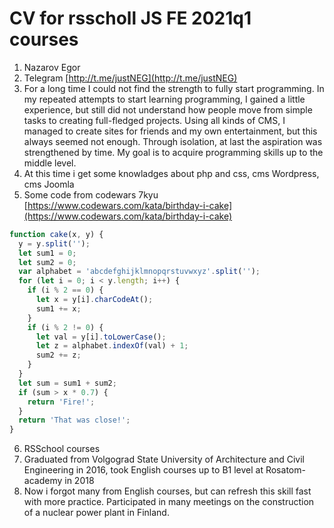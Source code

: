 # CV for rsscholl JS FE 2021q1 courses 
1. Nazarov Egor
2. Telegram [http://t.me/justNEG](http://t.me/justNEG)
3. For a long time I could not find the strength to fully start programming. In my repeated attempts to start learning programming, I gained a little experience, but still did not understand how people move from simple tasks to creating full-fledged projects. Using all kinds of CMS, I managed to create sites for friends and my own entertainment, but this always seemed not enough. Through isolation, at last the aspiration was strengthened by time. My goal is to acquire programming skills up to the middle level.
4. At this time i get some knowladges about php and css, cms Wordpress, cms Joomla
5. Some code from codewars 7kyu [https://www.codewars.com/kata/birthday-i-cake](https://www.codewars.com/kata/birthday-i-cake)
```javascript
function cake(x, y) {
  y = y.split('');
  let sum1 = 0;
  let sum2 = 0;
  var alphabet = 'abcdefghijklmnopqrstuvwxyz'.split('');
  for (let i = 0; i < y.length; i++) {
    if (i % 2 == 0) {
      let x = y[i].charCodeAt();
      sum1 += x;
    }
    if (i % 2 != 0) {
      let val = y[i].toLowerCase();
      let z = alphabet.indexOf(val) + 1;
      sum2 += z;
    }
  }
  let sum = sum1 + sum2;
  if (sum > x * 0.7) {
    return 'Fire!';
  }
  return 'That was close!';
}
```
6. RSSchool courses
7. Graduated from Volgograd State University of Architecture and Civil Engineering in 2016, took English courses up to B1 level at Rosatom-academy in 2018
8. Now i forgot many from English courses, but can refresh this skill fast with more practice. Participated in many meetings on the construction of a nuclear power plant in Finland.